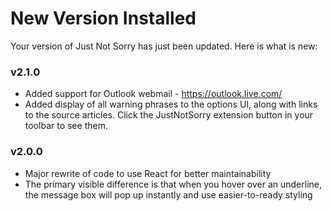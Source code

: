 # New Version Installed

Your version of Just Not Sorry has just been updated.  Here is what is new:

### v2.1.0
* Added support for Outlook webmail - https://outlook.live.com/
* Added display of all warning phrases to the options UI, along with links to the source articles.  Click the JustNotSorry extension button in your toolbar to see them.

### v2.0.0
* Major rewrite of code to use React for better maintainability
* The primary visible difference is that when you hover over an underline, the message box will pop up instantly and use easier-to-ready styling
